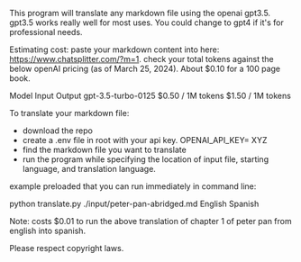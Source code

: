 This program will translate any markdown file using the openai gpt3.5. gpt3.5 works really well for most uses. You could change to gpt4 if it's for professional needs. 

Estimating cost: paste your markdown content into here: https://www.chatsplitter.com/?m=1. check your total tokens against the below openAI pricing (as of March 25, 2024). About $0.10 for a 100 page book.

Model	Input	Output
gpt-3.5-turbo-0125	$0.50 / 1M tokens	$1.50 / 1M tokens

To translate your markdown file:

- download the repo
- create a .env file in root with your api key.  OPENAI_API_KEY= XYZ 
- find the markdown file you want to translate
- run the program while specifying the location of input file, starting language, and translation language.

example preloaded that you can run immediately in command line:

python translate.py ./input/peter-pan-abridged.md English Spanish

Note: costs $0.01 to run the above translation of chapter 1 of peter pan from english into spanish. 

Please respect copyright laws. 
